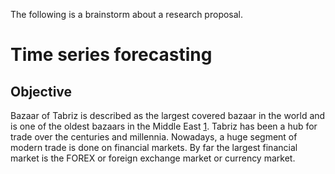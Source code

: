The following is a brainstorm about a research proposal.

# Time series forecasting

## Objective

Bazaar of Tabriz is described as the largest covered bazaar in the world and is one of the oldest bazaars in the Middle East [1]. Tabriz has been a hub for trade over the centuries and millennia. Nowadays, a huge segment of modern trade is done on financial markets. By far the largest financial market is the FOREX or foreign exchange market or currency market.

[1]: https://en.wikipedia.org/wiki/Bazaar_of_Tabriz
